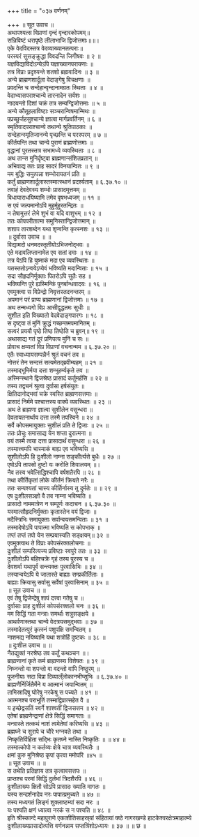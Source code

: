 +++
title = "०३७ वर्णनम्"

+++
॥ सूत उवाच ॥  
अथापश्यत्स विप्राणां वृन्दं वृन्दारकोपमम्॥  
सन्निविष्टं धरापृष्ठे लीलाभाजि द्विजोत्तमाः॥॥।  
एके वेदविदस्तत्र वेदव्याख्यानतत्पराः॥  
परस्परं सुसङ्क्रुद्धा विवदन्ति जिगीषवः ॥ २ ॥  
यज्ञविद्याविदोऽन्येऽपि यज्ञाख्यानपरायणाः ॥  
तत्र विप्राः प्रदृश्यन्ते शतशो ब्रह्मवादिनः ॥ ३ ॥  
अन्ये ब्राह्मणशार्दूला वेदाङ्गेषु विचक्षणाः ॥  
प्रवदन्ति च सन्देहान्वृन्दानामग्रतः स्थिताः ॥ ४ ॥  
वेदाभ्यासपराश्चान्ये तारनादेन सर्वशः ॥  
नादयन्तो दिशां चक्रं तत्र सम्यग्द्विजोत्तमाः ॥ ५ ॥  
अन्ये कौतूहलाविष्टाः सञ्चरान्विषमान्मिथः ॥  
पप्रच्छुर्जहसुश्चान्ये ज्ञात्वा मार्गप्रवर्तिनम् ॥ ६ ॥  
स्मृतिवादपराश्चान्ये तथान्ये श्रुतिपाठकाः ॥  
सन्देहान्स्मृतिजानन्ये पृच्छन्ति च परस्परम् ॥ ७ ॥  
कीर्तयन्ति तथा चान्ये पुराणं ब्राह्मणोत्तमाः ॥  
वृद्धानां पुरतस्तत्र सभामध्ये व्यवस्थिताः ॥ ८ ॥  
अथ तान्स मुनिर्दृष्ट्वा ब्राह्मणान्संशितव्रतान् ॥  
अभिवाद्य ततः प्राह सादरं विनयान्वितः ॥ ९ ॥  
मम बुद्धिः समुत्पन्ना शम्भोरायतनं प्रति ॥  
कर्तुं ब्राह्मणशार्दूलास्तस्मात्स्थानं प्रदर्श्यताम् ॥ ६.३७.१० ॥  
तवाहं देवदेवस्य शम्भोः प्रासादमुत्तमम् ॥  
विधायाराधयिष्यामि तमेव वृषभध्वजम् ॥ ११ ॥  
स एवं जल्पमानोऽपि मुहुर्मुहुरतन्द्रितः ॥  
न तेषामुत्तरं लेभे शुभं वा यदि वाशुभम् ॥ १२ ॥  
ततः कोपपरीतात्मा समुनिस्तान्द्विजोत्तमान् ॥  
शशाप तारशब्देन यथा शृण्वन्ति कृत्स्नशः ॥ १३ ॥  
॥ दुर्वासा उवाच ॥ ॥  
विद्यामदो धनमदस्तृतीयोऽभिजनोद्भवः ॥  
एते मदावलिप्तानामेत एव सतां दमाः ॥ १४ ॥  
तत्र येऽपि हि युष्माकं मदा एव व्यवस्थिताः ॥  
यतस्ततोऽन्वयेऽप्येवं भविष्यति मदान्विताः ॥ १५ ॥  
सदा सौहृदनिर्मुक्ताः पितरोऽपि सुतैः सह ॥  
भविष्यन्ति पुरे ह्यस्मिन्किं पुनर्बान्धवादयः ॥ १६ ॥  
एवमुक्त्वा स विप्रेन्द्रो निवृत्तस्तदनन्तरम् ॥  
अपमानं परं प्राप्य ब्राह्मणानां द्विजोत्तमाः ॥ १७ ॥  
अथ तन्मध्यगो विप्र आसीद्वृद्धतमः सुधीः ॥  
सुशील इति विख्यातो वेदवेदाङ्गपारगः ॥ १८ ॥  
स दृष्ट्वा तं मुनिं क्रुद्धं गच्छन्तमपमानितम् ॥  
सत्वरं प्रययौ पृष्ठे तिष्ठ तिष्ठेति च ब्रुवन्॥ १९ ॥  
अथासाद्य गतं दूरं प्रणिपत्य मुनिं च सः ॥  
प्रोवाच क्षम्यतां विप्र विप्राणां वचनान्मम ॥ ६.३७.२० ॥  
एतैः स्वाध्यायसम्पन्नैर्न श्रुतं वचनं तव ॥  
नोत्तरं तेन सन्दत्तं सत्यमेतद्ब्रवीम्यहम् ॥ २१ ॥  
तस्माद्भूमिर्मया दत्ता शम्भुहर्म्यकृते तव ॥  
अस्मिन्स्थाने द्विजश्रेष्ठ प्रासादं कर्तुमर्हसि ॥ २२ ॥  
तस्य तद्वचनं श्रुत्वा दुर्वासा हर्षसंयुतः ॥  
क्षितिदानोद्भवां चक्रे स्वस्ति ब्राह्मणसत्तमाः ॥  
प्रासादं निर्ममे पश्चात्तस्य वाक्ये व्यवस्थितः ॥ २३ ॥  
अथ ते ब्राह्मणा ज्ञात्वा सुशीलेन वसुन्धरा ॥  
देवतायतनार्थाय दत्ता तस्मै तपस्विने ॥ २४ ॥  
सर्वे कोपसमायुक्ताः सुशीलं प्रति ते द्विजाः ॥ २५ ॥  
ततः प्रोचुः समासाद्य येन शप्ता दुरात्मना ॥  
वयं तस्मै त्वया दत्ता प्रासादार्थं वसुन्धरा ॥ २६ ॥  
तस्मात्त्वमपि चास्माकं बाह्य एव भविष्यसि ॥  
सुशीलोऽपि हि दुःशीलो नाम्ना सङ्कीर्त्यसे बुधैः ॥ २७ ॥  
एषोऽपि तापसो दुष्टो यः करोति शिवालयम् ॥।  
नैव तस्य भवेत्सिद्धिश्चापि वर्षशतैरपि ॥ २८ ॥  
तथा कीर्तिकृतां लोके कीर्तनं क्रियते नरैः ॥  
ततः सम्पश्यतां चास्य कीर्तिर्नास्य तु दुर्मतेः ॥ ॥ २९ ॥  
एष दुःशीलसञ्ज्ञो वै तव नाम्ना भविष्यति ॥  
प्रासादो नाममात्रेण न सम्पूर्णः कदाचन ॥ ६.३७.३० ॥  
यस्मात्सौहृदनिर्मुक्ताः कृतास्तेन वयं द्विजाः ॥  
मदैस्त्रिभिः समायुक्ताः सर्वान्वयसमन्विताः ॥ ३१ ॥  
तस्मादेषोऽपि पापात्मा भविष्यति स कोपभाक् ॥  
तप्तं तप्तं तपो येन सम्प्रयास्यति सङ्क्षयम्॥ ३२ ॥  
एवमुक्त्वाथ ते विप्राः कोपसंरक्तलोचनाः ॥  
दुःशीलं सम्परित्यज्य प्रविष्टाः स्वपुरे ततः ॥ ३३ ॥  
दुःशीलोऽपि बहिश्चक्रे गृहं तस्य पुरस्य च ॥  
देवशर्मा यथापूर्वं सन्त्यक्तः पुरवासिभिः ॥ ३४ ॥  
तस्यान्वयेऽपि ये जातास्ते बाह्याः सम्प्रकीर्तिताः ॥  
बाह्याः क्रियासु सर्वासु सर्वेषां पुरवासिनाम् ॥ ३५ ॥  
॥ सूत उवाच ॥ ॥  
एवं तेषु द्विजेन्द्रेषु शापं दत्त्वा गतेषु च ॥  
दुर्वासाः प्राह दुःशीलं कोपसंरक्तलो चनः ॥ ३६ ॥  
मम सिद्धिं गता मन्त्राः समर्थाः शत्रुसङ्क्षये ॥  
आथर्वणास्तथा चान्ये वेदत्रयसमुद्भवाः ॥ ३७ ॥  
तस्मादेतत्पुरं कृत्स्नं पशुपक्षि समन्वितम् ॥  
नाशमद्य नयिष्यामि यथा शत्रोर्हि दुष्टकः ॥ ३८ ॥  
॥ दुःशील उवाच ॥ ॥  
नैतद्युक्तं नरश्रेष्ठ तव कर्तुं कथञ्चन ॥।  
ब्राह्मणानां कृते कर्म ब्राह्मणस्य विशेषतः ॥ ३९ ॥  
निघ्नन्तो वा शपन्तो वा वदन्तो वापि निष्ठुरम् ॥  
पूजनीयाः सदा विप्रा दिव्याल्ँलोकानभीप्सुभिः ॥ ६.३७.४० ॥  
ब्राह्मणैर्निर्जितैर्मेने य आत्मानं जयान्वितम् ॥  
तामिस्रादिषु घोरेषु नरकेषु स पच्यते ॥ ४१ ॥  
आत्मनश्च पराभूतिं तस्माद्विप्रात्सहेत वै ॥  
य इच्छेद्वसतिं स्वर्गे शाश्वतीं द्विजसत्तम ॥ ४२ ॥  
एतेषां ब्राह्मणेन्द्राणां क्षेत्रे सिद्धिं समागताः ॥  
मन्त्रास्ते तत्कथं नाशं त्वमेतेषां करिष्यसि ॥ ४३ ॥  
ब्रह्मघ्ने च सुरापे च चौरे भग्नवते तथा ॥  
निष्कृतिर्विहिता सद्भिः कृतघ्ने नास्ति निष्कृतिः ॥ ॥ ४४ ॥  
तस्मात्कोपो न कर्तव्यः क्षेत्रे चात्र व्यवस्थितैः ॥  
क्षमां कुरु मुनिश्रेष्ठ कृपां कृत्वा ममोपरि ॥४५ ॥  
॥ सूत उवाच ॥ ॥  
स तथेति प्रतिज्ञाय तत्र कृत्वावसत्तपः ॥  
प्राप्तश्च परमां सिद्धिं दुर्लभां त्रिदशैरपि ॥ ४६ ॥  
दुःशीलाख्यः क्षितौ सोऽपि प्रासादः ख्याति मागतः ॥  
यस्य सन्दर्शनादेव नरः पापात्प्रमुच्यते ॥ ४७ ॥  
तस्य मध्यगतं लिङ्गं शुक्लाष्टम्यां सदा नरः ॥  
यः पश्यति क्षणं ध्यात्वा नरकं स न पश्यति ॥ ४८ ॥  
इति श्रीस्कान्दे महापुराणे एकाशीतिसाहस्र्यां संहितायां षष्ठे नागरखण्डे हाटकेश्वरक्षेत्रमाहात्म्ये दुःशीलाख्यप्रासादोत्पत्ति वर्णनन्नाम सप्तत्रिंशोऽध्यायः ॥ ३७ ॥ ॥ छ ॥
